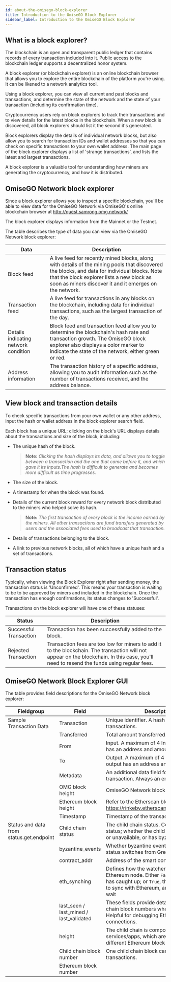 ```yaml
---
id: about-the-omisego-block-explorer
title: Introduction to the OmiseGO Block Explorer
sidebar_label: Introduction to the OmiseGO Block Explorer
---
```


<!-- Links to block explorer
Dev: http://quest-dev.omg.network/
Staging: http://quest-staging.omg.network/ -->


## What is a block explorer?
The blockchain is an open and transparent public ledger that contains records of every transaction included into it. Public access to the blockchain ledger supports a decentralized honor system.

A block explorer (or blockchain explorer) is an online blockchain browser that allows you to explore the entire blockchain of the platform you're using. It can be likened to a network analytics tool.

Using a block explorer, you can view all current and past blocks and transactions, and determine the state of the network and the state of your transaction (including its confirmation time). 

Cryptocurrency users rely on block explorers to track their transactions and to view details for the latest blocks in the blockchain. When a new block is discovered, all block explorers should list it the second it's generated.

Block explorers display the details of individual network blocks, but also allow you to search for transaction IDs and wallet addresses so that you can check on specific transactions to your own wallet address. The main page of the block explorer displays a list of 'strange transactions', and lists the latest and largest transactions.

A block explorer is a valuable tool for understanding how miners are generating the cryptocurrency, and how it is distributed.


## OmiseGO Network block explorer
Since a block explorer allows you to inspect a specific blockchain, you'll be able to view data for the OmiseGO Network via OmiseGO's online blockchain browser at http://quest.samrong.omg.network/

The block explorer displays information from the Mainnet or the Testnet.

The table describes the type of data you can view via the OmiseGO Network block explorer:

<!-- These fields are not in v1. Some won't exist on omg block explorer -->
<!-- Genesis block: 	Details of the first block on the blockchain. NOT SURE THIS WILL BE AVAILABLE -->
<!-- Charts and statistics: For determining mempool status, and whether mining difficulty is becoming easier or more difficult. -->
<!-- Mempool status: The status of mempool, displaying the total number of unconfirmed transactions, along with transaction details. Note that Mempool figures may change frequently, and are only an estimate.  -->
<!-- Double spend incidents: A record of the number of double spend transactions performed in the last 10 minutes.  -->
<!-- Orphaned blocks: The number of blocks that were orphaned and not attached to the blockchain.    -->


| Data   | Description   | 
| ---       |  ---  | 
| Block feed    | 	A live feed for recently mined blocks, along with details of the mining pools that discovered the blocks, and data for individual blocks. Note that the block explorer lists a new block as soon as miners discover it and it emerges on the network.   | 
| Transaction feed  | A live feed for transactions in any blocks on the blockchain, including data for individual transactions, such as the largest transaction of the day.
| Details indicating network condition  | Block feed and transaction feed allow you to determine the blockchain's hash rate and transaction growth. The OmiseGO block explorer also displays a color marker to indicate the state of the network, either green or red.  |
| Address information   |  The transaction history of a specific address, allowing you to audit information such as the number of transactions received, and the address balance.   |




## View block and transaction details
To check specific transactions from your own wallet or any other address, input the hash or wallet address in the block explorer search field. 

Each block has a unique URL; clicking on the block's URL displays details about the transactions and size of the block, including: 

* The unique hash of the block.
    > **Note:** *Clicking the hash displays its data, and allows you to toggle between a transaction and the one that came before it, and which gave it its inputs.The hash is difficult to generate and becomes more difficult as time progresses.*

* The size of the block.

* A timestamp for when the block was found.

* Details of the current block reward for every network block distributed to the miners who helped solve its hash.

    > **Note:** *The first transaction of every block is the income earned by the miners. All other transactions are fund transfers generated by users and the associated fees used to broadcast that transaction.*

* Details of transactions belonging to the block.
* A link to previous network blocks, all of which have a unique hash and a set of transactions.

 
<!-- Slava review comment: suggest to remove this part for now. BE is far too imperfect now. Missing many useful things. We are not showing "pending" yet. -->

<!-- ## Send a transaction to the blockchain
The full process for a fund transfer on the blockchain may take around 10-30 minutes.

To send funds, you'll first need to create a transaction:

Use your wallet to create the transaction with your private key.
The transaction is broadcast to the node.
Note: A node is a server that has a full record of transactions on the blockchain. 
Once your transaction reaches the node, it is automatically added to the mempool (the pool of transactions waiting for confirmation).
When other nodes see your transaction, it becomes visible on the block explorer with a status 'Unconfirmed or Pending Transaction'.

Miners now approve the transaction, pick it up from the mempool, and include it in a block.
The block is added to the blockchain, and your funds are automatically transferred to the recipient address.

The transaction status on the block explorer changes to 'Confirmed'. -->


## Transaction status
Typically, when viewing the Block Explorer right after sending money, the transaction status is 'Unconfirmed'. This means your transaction is waiting to be to be approved by miners and included in the blockchain. Once the transaction has enough confirmations, its status changes to 'Successful'.

Transactions on the block explorer will have one of these statuses: 

| Status    | Description   |
| ---       | ---           |
| Successful Transaction    | Transaction has been successfully added to the block. |
| Rejected Transaction      | Transaction fees are too low for miners to add it to the blockchain. The transaction will not appear on the blockchain. In this case, you'll need to resend the funds using regular fees. |

<!-- Pending Transaction (We are not showing "pending" yet.)	Transaction is waiting for miners to approve and to add the transaction to the block. -->
	



## OmiseGO Network Block Explorer GUI

The table provides field descriptions for the OmiseGO Network block explorer:

| Fieldgroup    | Field | Description   |
| ---           | ---   |  ---          |
| Sample Transaction Data   | Transaction   | Unique identifier. A hash for all child chain transactions.   |
|                           | Transferred   | Total amount transferred. Based on input. |
|                           | From          | Input. A maximum of 4 Inputs. Each input has an address and amount. |
|                           | To            | Output. A maximum of 4 outputs. Each output has an address and amount. |
|                           | Metadata      | An additional data field for every transaction. Always an encoded hex value. |
|                           | OMG block height  | OmiseGO Network block height. |
|                           | Ethereum block height | Refer to the Etherscan block content here: https://rinkeby.etherscan.io/block/4821393 |
|                           | Timestamp             | Timestamp of the transaction. |
| Status and data from status.get.endpoint  | Child chain status    | The child chain status. Colors indicate status; whether the child chain is available or unavailable, or has byzantine events. |
|                           | byzantine_events  | Whether byzantine events exist. If any, status switches from Green to Yellow. |
|                           | contract_addr |   Address of the smart contract |
|                           | eth_synching  | Defines how the watcher is syncing with the Ethereum node. Either `False`, the watcher has caught up; or `True`, the watcher is trying to sync with Ethereum, and user needs to wait |
|                           | last_seen / last_mined / last_validated   | These fields provide details about the root chain block numbers where the child chain. Helpful for debugging Ethereum/Plasma connections. |
|                           | height    | The child chain is composed of different services/apps, which are all synced to different Ethereum block heights. |
|                           | Child chain block number  | One child chain block can have many transactions. |
|                           | Ethereum block number	    |               |








